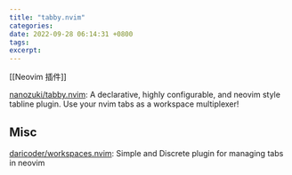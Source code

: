```yaml
---
title: "tabby.nvim"
categories: 
date: 2022-09-28 06:14:31 +0800
tags: 
excerpt: 
---
```



[[Neovim 插件]]

[nanozuki/tabby.nvim](https://github.com/nanozuki/tabby.nvim): A declarative, highly configurable, and neovim style tabline plugin. Use your nvim tabs as a workspace multiplexer!








## Misc

[daricoder/workspaces.nvim](https://github.com/daricoder/workspaces.nvim): Simple and Discrete plugin for managing tabs in neovim







